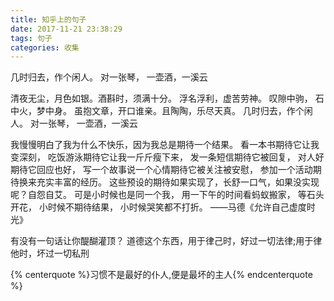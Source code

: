 ```yaml
---
title: 知乎上的句子
date: 2017-11-21 23:38:29
tags: 句子
categories: 收集
---
```


几时归去，作个闲人。
对一张琴， 一壶酒，一溪云
 <!-- more -->

清夜无尘，月色如银。酒斟时，须满十分。
浮名浮利，虚苦劳神。
叹隙中驹， 石中火，梦中身。
虽抱文章，开口谁亲。且陶陶，乐尽天真。
几时归去，作个闲人。
对一张琴， 一壶酒，一溪云


我慢慢明白了我为什么不快乐，因为我总是期待一个结果。
看一本书期待它让我变深刻，
吃饭游泳期待它让我一斤斤瘦下来，
发一条短信期待它被回复，
对人好期待它回应也好，
写一个故事说一个心情期待它被关注被安慰，
参加一个活动期待换来充实丰富的经历。
这些预设的期待如果实现了，长舒一口气，如果没实现呢？自怨自艾。
可是小时候也是同一个我，
用一下午的时间看蚂蚁搬家，
等石头开花，
小时候不期待结果，
小时候哭笑都不打折。
——马德《允许自己虚度时光》


有没有一句话让你醍醐灌顶？
道德这个东西，用于律己时，好过一切法律;用于律他时，坏过一切私刑


<!-- 标签 方式，要求版本在0.4.5或以上 -->
{% centerquote %}习惯不是最好的仆人,便是最坏的主人{% endcenterquote %}